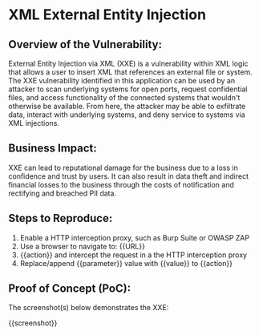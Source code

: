 # XML External Entity Injection

## Overview of the Vulnerability:

External Entity Injection via XML (XXE) is a vulnerability within XML logic that allows a user to insert XML that references an external file or system. The XXE vulnerability identified in this application can be used by an attacker to scan underlying systems for open ports, request confidential files, and access functionality of the connected systems that wouldn't otherwise be available. From here, the attacker may be able to exfiltrate data, interact with underlying systems, and deny service to systems via XML injections.

## Business Impact:

XXE can lead to reputational damage for the business due to a loss in confidence and trust by users. It can also result in data theft and indirect financial losses to the business through the costs of notification and rectifying and breached PII data.

## Steps to Reproduce:

1. Enable a HTTP interception proxy, such as Burp Suite or OWASP ZAP
1. Use a browser to navigate to: {{URL}}
1. {{action}} and intercept the request in a the HTTP interception proxy
1. Replace/append {{parameter}} value with {{value}} to {{action}}

## Proof of Concept (PoC):

The screenshot(s) below demonstrates the XXE:

{{screenshot}}
